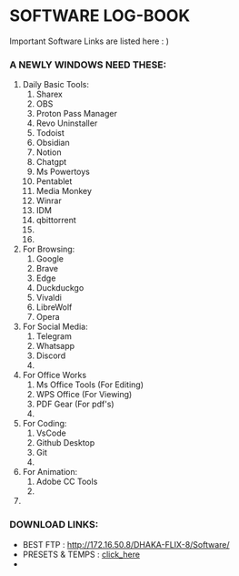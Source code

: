 
# SOFTWARE LOG-BOOK
Important Software Links are listed here : )

### A NEWLY WINDOWS NEED THESE:

1. Daily Basic Tools:
	1. Sharex
	2. OBS
	3. Proton Pass Manager
	4. Revo Uninstaller
	5. Todoist
	6. Obsidian
	7. Notion
	8. Chatgpt
	9. Ms Powertoys
	10. Pentablet
	11. Media Monkey
	12. Winrar
	13. IDM
	14. qbittorrent
	15. 
	16. 
2. For Browsing:
	1. Google
	2. Brave
	3. Edge
	4. Duckduckgo
	5. Vivaldi
	6. LibreWolf
	7. Opera 
3.  For Social Media:
	1. Telegram
	2. Whatsapp
	3. Discord
	4. 
4. For Office Works
	1. Ms Office Tools  (For Editing)
	2. WPS Office  (For Viewing)
	3. PDF Gear  (For pdf's)
	4. 
5. For Coding:
	1. VsCode
	2. Github Desktop
	3. Git
	4. 
6. For Animation:
	1. Adobe CC Tools
	2. 
7. 


### DOWNLOAD LINKS:

- BEST FTP : http://172.16.50.8/DHAKA-FLIX-8/Software/
- PRESETS & TEMPS : [click_here](https://github.com/hasankaif/-Software/tree/main/(%20P%20R%20E%20S%20E%20T%20S%20%20%20%26%20%20T%20E%20M%20P%20L%20A%20T%20E%20S%20))
- 



